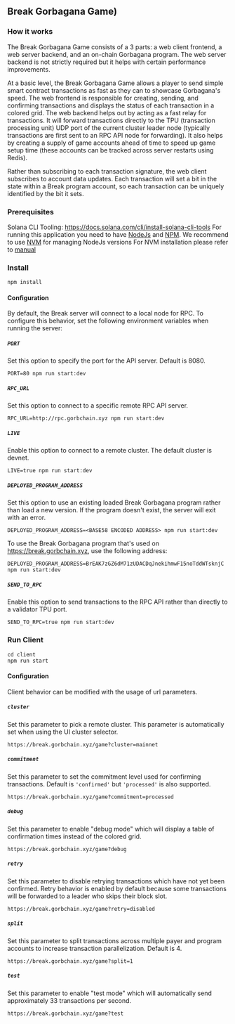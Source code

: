 ## Break Gorbagana Game)

### How it works

The Break Gorbagana Game consists of a 3 parts: a web client frontend, a web server backend, and an on-chain Gorbagana program. The web server backend
is not strictly required but it helps with certain performance improvements.

At a basic level, the Break Gorbagana Game allows a player to send simple smart contract transactions as fast as they can to showcase Gorbagana's speed.
The web frontend is responsible for creating, sending, and confirming transactions and displays the status of each transaction in a colored grid.
The web backend helps out by acting as a fast relay for transactions. It will forward transactions directly to the TPU (transaction processing unit)
UDP port of the current cluster leader node (typically transactions are first sent to an RPC API node for forwarding). It also helps by creating a
supply of game accounts ahead of time to speed up game setup time (these accounts can be tracked across server restarts using Redis).

Rather than subscribing to each transaction signature, the web client subscribes to account data updates. Each transaction will set a bit in the state
within a Break program account, so each transaction can be uniquely identified by the bit it sets.

### Prerequisites

Solana CLI Tooling: https://docs.solana.com/cli/install-solana-cli-tools
For running this application you need to have [NodeJs](https://nodejs.org/en/) and [NPM](https://www.npmjs.com/).
We recommend to use [NVM](https://github.com/creationix/nvm) for managing NodeJs versions
For NVM installation please refer to [manual](https://github.com/creationix/nvm#install--update-script)

### Install

```
npm install
```

#### Configuration

By default, the Break server will connect to a local node for RPC. To configure this behavior, set the following environment variables when running the server:

##### `PORT`

Set this option to specify the port for the API server. Default is 8080.

```
PORT=80 npm run start:dev
```

##### `RPC_URL`

Set this option to connect to a specific remote RPC API server.

```
RPC_URL=http://rpc.gorbchain.xyz npm run start:dev
```

##### `LIVE`

Enable this option to connect to a remote cluster. The default cluster is devnet.

```
LIVE=true npm run start:dev
```

##### `DEPLOYED_PROGRAM_ADDRESS`

Set this option to use an existing loaded Break Gorbagana program rather than load a new version.  If the program doesn't exist, the server will exit with an error.

```
DEPLOYED_PROGRAM_ADDRESS=<BASE58 ENCODED ADDRESS> npm run start:dev
```

To use the Break Gorbagana program that's used on https://break.gorbchain.xyz, use the following address:
```
DEPLOYED_PROGRAM_ADDRESS=BrEAK7zGZ6dM71zUDACDqJnekihmwF15noTddWTsknjC npm run start:dev
```

##### `SEND_TO_RPC`

Enable this option to send transactions to the RPC API rather than directly to a validator TPU port.

```
SEND_TO_RPC=true npm run start:dev
```

### Run Client

```
cd client
npm run start
```

#### Configuration

Client behavior can be modified with the usage of url parameters.

##### `cluster`

Set this parameter to pick a remote cluster. This parameter is automatically set when using the UI cluster selector.

```
https://break.gorbchain.xyz/game?cluster=mainnet
```

##### `commitment`

Set this parameter to set the commitment level used for confirming transactions. Default is `'confirmed'` but `'processed'`
is also supported.

```
https://break.gorbchain.xyz/game?commitment=processed
```

##### `debug`

Set this parameter to enable "debug mode" which will display a table of confirmation times instead of the colored grid.

```
https://break.gorbchain.xyz/game?debug
```

##### `retry`

Set this parameter to disable retrying transactions which have not yet been confirmed. Retry behavior is enabled by default because
some transactions will be forwarded to a leader who skips their block slot.

```
https://break.gorbchain.xyz/game?retry=disabled
```

##### `split`

Set this parameter to split transactions across multiple payer and program accounts to increase transaction parallelization. Default is 4.

```
https://break.gorbchain.xyz/game?split=1
```

##### `test`

Set this parameter to enable "test mode" which will automatically send approximately 33 transactions per second.

```
https://break.gorbchain.xyz/game?test
```
